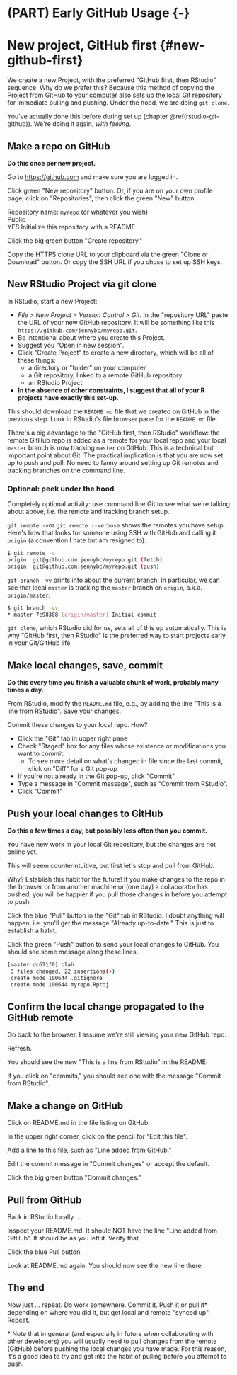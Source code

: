 # (PART) Early GitHub Usage {-} 

# New project, GitHub first {#new-github-first}

We create a new Project, with the preferred "GitHub first, then RStudio" sequence. Why do we prefer this? Because this method of copying the Project from GitHub to your computer also sets up the local Git repository for immediate pulling and pushing. Under the hood, we are doing `git clone`.

You've actually done this before during set up (chapter \@ref(rstudio-git-github)). We're doing it again, *with feeling*.

## Make a repo on GitHub

**Do this once per new project.**

Go to <https://github.com> and make sure you are logged in.

Click green "New repository" button. Or, if you are on your own profile page, click on "Repositories", then click the green "New" button.

Repository name: `myrepo` (or whatever you wish)  
Public  
YES Initialize this repository with a README

Click the big green button "Create repository."

Copy the HTTPS clone URL to your clipboard via the green "Clone or Download" button. Or copy the SSH URL if you chose to set up SSH keys.

## New RStudio Project via git clone

In RStudio, start a new Project:

  * *File > New Project > Version Control > Git*. In the "repository URL" paste the URL of your new GitHub repository. It will be something like this `https://github.com/jennybc/myrepo.git`.
  * Be intentional about where you create this Project.
  * Suggest you "Open in new session".
  * Click "Create Project" to create a new directory, which will be all of these things:
    - a directory or "folder" on your computer
    - a Git repository, linked to a remote GitHub repository
    - an RStudio Project
  * **In the absence of other constraints, I suggest that all of your R projects have exactly this set-up.**

This should download the `README.md` file that we created on GitHub in the previous step. Look in RStudio's file browser pane for the `README.md` file.

There's a big advantage to the "GitHub first, then RStudio" workflow: the remote GitHub repo is added as a remote for your local repo and your local `master` branch is now tracking `master` on GitHub. This is a technical but important point about Git. The practical implication is that you are now set up to push and pull. No need to fanny around setting up Git remotes and tracking branches on the command line.

### Optional: peek under the hood

Completely optional activity: use command line Git to see what we're talking about above, i.e. the remote and tracking branch setup.

`git remote -v`or `git remote --verbose` shows the remotes you have setup. Here's how that looks for someone using SSH with GitHub and calling it `origin` (a convention I hate but am resigned to):

``` sh
$ git remote -v
origin  git@github.com:jennybc/myrepo.git (fetch)
origin  git@github.com:jennybc/myrepo.git (push)
```

`git branch -vv` prints info about the current branch. In particular, we can see that local `master` is tracking the `master` branch on `origin`, a.k.a. `origin/master`.

``` sh
$ git branch -vv
* master 7c98308 [origin/master] Initial commit
```

`git clone`, which RStudio did for us, sets all of this up automatically. This is why "GitHub first, then RStudio" is the preferred way to start projects early in your Git/GitHub life.

## Make local changes, save, commit

**Do this every time you finish a valuable chunk of work, probably many times a day.**

From RStudio, modify the `README.md` file, e.g., by adding the line "This is a line from RStudio". Save your changes.

Commit these changes to your local repo. How?

  * Click the "Git" tab in upper right pane
  * Check "Staged" box for any files whose existence or modifications you want to commit.
    - To see more detail on what's changed in file since the last commit, click on "Diff" for a Git pop-up
  * If you're not already in the Git pop-up, click "Commit"
  * Type a message in "Commit message", such as "Commit from RStudio".
  * Click "Commit"

## Push your local changes to GitHub

**Do this a few times a day, but possibly less often than you commit.**

You have new work in your local Git repository, but the changes are not online yet.

This will seem counterintuitive, but first let's stop and pull from GitHub.

Why? Establish this habit for the future! If you make changes to the repo in the browser or from another machine or (one day) a collaborator has pushed, you will be happier if you pull those changes in before you attempt to push.
  
Click the blue "Pull" button in the "Git" tab in RStudio. I doubt anything will happen, i.e. you'll get the message "Already up-to-date." This is just to establish a habit.

Click the green "Push" button to send your local changes to GitHub. You should see some message along these lines.

``` bash
[master dc671f0] blah
 3 files changed, 22 insertions(+)
 create mode 100644 .gitignore
 create mode 100644 myrepo.Rproj
```

## Confirm the local change propagated to the GitHub remote

Go back to the browser. I assume we're still viewing your new GitHub repo.

Refresh.

You should see the new "This is a line from RStudio" in the README.

If you click on "commits," you should see one with the message "Commit from RStudio".

## Make a change on GitHub

Click on README.md in the file listing on GitHub.

In the upper right corner, click on the pencil for "Edit this file".

Add a line to this file, such as "Line added from GitHub."

Edit the commit message in "Commit changes" or accept the default.

Click the big green button "Commit changes."

## Pull from GitHub

Back in RStudio locally ...

Inspect your README.md. It should NOT have the line "Line added from GitHub". It should be as you left it. Verify that.

Click the blue Pull button.

Look at README.md again. You should now see the new line there.

## The end

Now just ... repeat. Do work somewhere. Commit it. Push it or pull it\* depending on where you did it, but get local and remote "synced up". Repeat.

\* Note that in general (and especially in future when collaborating with other developers) you will usually need to pull changes from the remote (GitHub) before pushing the local changes you have made. For this reason, it's a good idea to try and get into the habit of pulling before you attempt to push.
